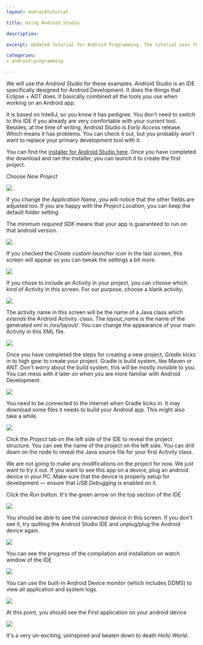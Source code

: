 ```yaml
---
layout: androidtutorial

title: Using Android Studio

description: 

excerpt: Updated tutorial for Android Programming. The tutorial uses the Android Studio for development. This is a shortened version of a longer tutorial. The full tutorial is available to class participants.

categories:
- android-programming

---
```



We will use the *Android Studio* for these examples. Android Studio is an IDE specifically designed for Android Development. It does the things that Eclipse + ADT does. It basically combined all the tools you use when working on an Android app.

It is based on IntelliJ, so you know it has pedigree. You don't need to switch to this IDE if you already are very comfortable with your current tool. Besides, at the time of writing, Android Studio is *Early Access* release. Which means it has problems. You can check it out, but you probably won't want to replace your primary development tool with it.

You can find the [installer for Android Studio here](http://developer.android.com/sdk/installing/studio.html). Once you have completed the download and ran the installer, you can launch it to create the first project.

Choose *New Project*

<img class="shadow" src="/img/androidstudio-1.png">

If you change the *Application Name*, you will notice that the other fields are adjusted too. If you are happy with the *Project Location*, you can keep the default folder setting. 

The *minimum required SDK* means that your app is guaranteed to run on that android version. 

<img class="shadow" src="/img/androidstudio-2.png">

If you checked the *Create custom launcher icon* in the last screen, this screen will appear so you can tweak the settings a bit more.

<img class="shadow" src="/img/androidstudio-3.png">

If you chose to include an Activity in your project, you can choose which kind of Activity in this screen. For our purpose, choose a blank activity.

<img class="shadow" src="/img/androidstudio-4.png">

The activity name in this screen will be the name of a Java class which *extends* the Android Activity. class. The *layout_name* is the name of the generated xml in */res/layout/*. You can change the appearance of your main Activity in this XML file.

<img class="shadow" src="/img/androidstudio-5.png">

Once you have completed the steps for creating a new project, *Gradle* kicks in to high gear to create your project. Gradle is build system, like Maven or ANT. Don't worry about the build system, this will be mostly invisible to you. You can mess with it later on when you are more familiar with Android Development.


<img class="shadow" src="/img/androidstudio-6.png">


You need to be connected to the internet when Gradle kicks in. It may download some files it needs to build your Android app. This might also take a while.

<img class="shadow" src="/img/androidstudio-7.png">


Click the *Project* tab on the left side of the IDE to reveal the project structure. You can see the name of the project on the left side. You can drill down on the node to reveal the Java source file for your first Activity class.


We are not going to make any modifications on the project for now. We just want to try it out. If you want to see this app on a device, plug an android device in your PC. Make sure that the device is properly setup for development &mdash; ensure that *USB Debugging* is enabled on it. 

Click the *Run* button. It's the green arrow on the top section of the IDE

<img class="shadow" src="/img/androidstudio-8.png">

You should be able to see the connected device in this screen. If you don't see it, try quitting the Android Studio IDE and unplug/plug the Android device again. 

<img class="shadow" src="/img/androidstudio-9.png">

You can see the progress of the compilation and installation on watch window of the IDE


<img class="shadow" src="/img/androidstudio-10.png">

You can use the built-in Android Device monitor (which includes DDMS) to view all application and system logs.


<img class="small" src="/img/first-1.png">

At this point, you should see the *First* application on your android device

<img class="small" src="/img/first-2.png">

It's a very un-exciting, uninspired and beaten down to death *Hello World*.

